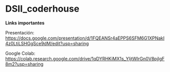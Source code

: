 # DSII_coderhouse

**Links importantes**

Presentación: https://docs.google.com/presentation/d/1FQEANSr4aEPPS6SFM6G1XPNakI4z0LtiLSHGgSce9dM/edit?usp=sharing

Google Colab: https://colab.research.google.com/drive/1qDYRHKiMX1s_YIjtWlrGn0V8pjlgF8m2?usp=sharing
